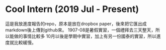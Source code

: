 # Cool Intern (2019 Jul - Present)

這是我放進度報告的repo，原本是放在dropbox paper，後來把它匯出成markdown後上傳到github來。
1907-08是暑假實習，一個禮拜去三天整天，所以能做的事情比較多
10月以後是學期中實習，加上有另一份國泰的實習，所以進度就比較緩慢。
